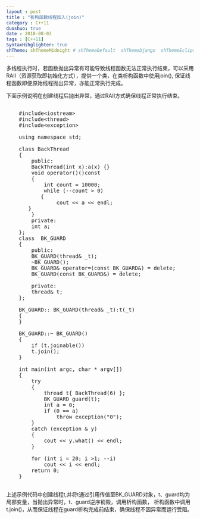 ```yaml
---
layout : post
title : "析构函数线程加入(join)"
category : C++11
duoshuo: true
date : 2018-08-03
tags : [C++11]
SyntaxHihglighter: true
shTheme: shThemeMidnight # shThemeDefault  shThemeDjango  shThemeEclipse  shThemeEmacs	shThemeFadeToGrey  shThemeMidnight	shThemeRDark
---
```


多线程执行时，若函数抛出异常有可能导致线程函数无法正常执行结束，可以采用RAII（资源获取即初始化方式），提供一个类，在类析构函数中使用join(),
保证线程函数即便原始线程抛出异常，亦能正常执行完成。

下面示例说明在创建线程后抛出异常，通过RAII方式确保线程正常执行结束。


<!-- more -->

<pre class="brush: c; ">

	#include&lt;iostream&gt;
	#include&lt;thread&gt;
	#include&lt;exception&gt;

	using namespace std;

	class BackThread
	{
		public:
		BackThread(int x):a(x) {}
		void operator()()const
		{
			int count = 10000;
			while (--count > 0)
		   {
				cout << a << endl;
	   }
		}
		private:
		int a;
	};
	class  BK_GUARD
	{
		public:
		BK_GUARD(thread& _t);
		~BK_GUARD();
		BK_GUARD& operator=(const BK_GUARD&) = delete;
		BK_GUARD(const BK_GUARD&) = delete;

		private:
		thread& t;
	};

	BK_GUARD:: BK_GUARD(thread& _t):t(_t)
	{
	}

	BK_GUARD::~ BK_GUARD()
	{
		if (t.joinable())
		t.join();
	}

	int main(int argc, char * argv[])
	{
		try
		{
			thread t{ BackThread(6) };
			BK_GUARD guard(t);
			int a = 0;
			if (0 == a)
				throw exception("0");
		}
		catch (exception & y)
		{
			cout << y.what() << endl;
		}
	
		for (int i = 20; i >1; --i)
			cout << i << endl;
		return 0;
	}

</pre>


上述示例代码中创建线程t,并将t通过引用传值至BK_GUARD对象，t、guard均为局部变量，当抛出异常时，t、guard逆序销毁，调用析构函数，
析构函数中调用t.join()，从而保证线程在guard析构完成前结束，确保线程不因异常而运行受阻。
